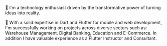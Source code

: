 👋 I'm a technology enthusiast driven by the transformative power of turning ideas into reality. 

🚀 With a solid expertise in Dart and Flutter for mobile and web development, I'm successfully working on projects across diverse sectors such as: Warehouse Management, Digital Banking, Education and E-Commerce. In addition I have valuable experience as a Flutter Instructor and Consultant.

<!---
joaovictorgarcia10/joaovictorgarcia10 is a ✨ special ✨ repository because its `README.md` (this file) appears on your GitHub profile.
You can click the Preview link to take a look at your changes.
--->
